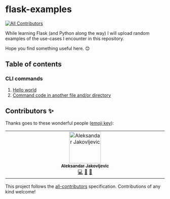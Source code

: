# flask-examples
<!-- ALL-CONTRIBUTORS-BADGE:START - Do not remove or modify this section -->
[![All Contributors](https://img.shields.io/badge/all_contributors-1-orange.svg?style=flat-square)](#contributors-)
<!-- ALL-CONTRIBUTORS-BADGE:END -->

While learning Flask (and Python along the way) I will upload random examples of the use-cases I encounter in this repository. 

Hope you find something useful here.  :blush:

## Table of contents 

### CLI commands
1. [Hello world](cli-command/hello-world)
2. [Command code in another file and/or directory](cli-command/command-in-another-file) 
## Contributors ✨

Thanks goes to these wonderful people ([emoji key](https://allcontributors.org/docs/en/emoji-key)):

<!-- ALL-CONTRIBUTORS-LIST:START - Do not remove or modify this section -->
<!-- prettier-ignore-start -->
<!-- markdownlint-disable -->
<table>
  <tbody>
    <tr>
      <td align="center" valign="top" width="14.28%"><a href="https://aleksandarjakovljevic.com/"><img src="https://avatars.githubusercontent.com/u/2115393?v=4?s=100" width="100px;" alt="Aleksandar Jakovljevic"/><br /><sub><b>Aleksandar Jakovljevic</b></sub></a><br /><a href="https://github.com/HOW-MUCH-Labs/flask-examples/commits?author=ajakov" title="Code">💻</a> <a href="#ideas-ajakov" title="Ideas, Planning, & Feedback">🤔</a> <a href="https://github.com/HOW-MUCH-Labs/flask-examples/pulls?q=is%3Apr+reviewed-by%3Aajakov" title="Reviewed Pull Requests">👀</a></td>
    </tr>
  </tbody>
</table>

<!-- markdownlint-restore -->
<!-- prettier-ignore-end -->

<!-- ALL-CONTRIBUTORS-LIST:END -->

This project follows the [all-contributors](https://github.com/all-contributors/all-contributors) specification. Contributions of any kind welcome!